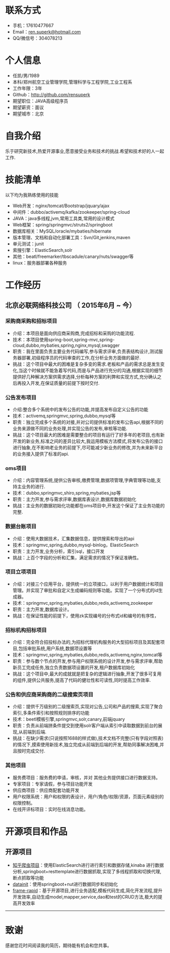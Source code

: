 # 联系方式
- 手机：17610477667
- Email：ren.superk@hotmail.com
- QQ/微信号：304078213
# 个人信息
 - 任凯/男/1989 
 - 本科/郑州航空工业管理学院,管理科学与工程学院,工业工程系
 - 工作年限：3年
 - Github：http://github.com/rensuperk 
 - 期望职位：JAVA高级程序员
 - 期望薪资：面议
 - 期望城市：北京
# 自我介绍
乐于研究新技术,热爱开源事业,愿意接受业务和技术的挑战.希望和技术好的人一起工作.
# 技能清单
以下均为我熟练使用的技能
- Web开发：nginx/tomcat/Bootstrap/jquary/ajax
- 中间件：dubbo/activemq/kafka/zookeeper/spring-cloud
- JAVA：java多线程,jvm,常用工具类,常用的设计模式
- Web框架：spring/springmvc/struts2/springboot
- 数据库相关：MySQL/oracle/mybaties/hibernate
- 版本管理、文档和自动化部署工具：Svn/Git,jenkins,maven
- 单元测试：junit
- 索搜引擎：ElasticSearch,solr
- 其他：beatl/freemarker/tbscadule/canary/nuts/swagger等
- linux：服务器部署各种服务
# 工作经历
## 北京必联网络科技公司 （ 2015年6月 ~ 今）
### 采购商采购和招标项目
- 介绍：本项目是面向供应商采购商,完成招标和采购的功能流程.
 - 技术：本项目使用spring-boot,spring-mvc,spring-cloud,dubbo,mybaties,spring,nginx,mysql,swagger
- 职责：我在里面负责主要业务代码编写,参与需求评审,负责表结构设计,测试服务器部署,初级程序员的代码审查的工作,在分析业务方面做的最好.
- 挑战：这个项目中最大的困难是复杂多变的需求.老板和产品的需求总是发生变化,当这个时候就不能急着写代码,而是与产品进行充分的沟通,根据实现的细节提供好几种解决方案供需求选择,分析每种方案的利弊和实现方式,充分确认之后再投入开发,在保证质量的前提下按时交付.
### 公告发布项目 
- 介绍:整合多个系统中的发布公告的功能,并提高发布自定义公告的功能
- 技术：activemq,springmvc,spring,dubbo,mysql等
- 职责：独立完成多个系统的对接,并对公司提供标准的发布公告api,根据不同的业务来源做不同的业务处理,并实现公告的发布,审核等功能.
- 挑战：这个项目最大的困难是需要整合的项目有运行了好多年的老项目,也有新开发的新业务,标准之间的差异比较大,我运用模板方法模式,将发布公告的接口进行抽象,在不影响老业务的前提下,尽可能减少新业务的修改,并为未来新平台的业务接入提供了标准的api.
###  oms项目
- 介绍：内容管理系统,提供公告审核,缴费管理,数据项管理,字典管理等功能,支持主业务的进行. 
- 技术：dubbo,springmvc,shiro,spring,mybaties,jsp等
- 职责：主力开发,参与需求评审,数据库表设计,数据库数据初始化
- 挑战：主业务的数据初始化功能都在oms项目中,开发这个保证了主业务功能的完整.
 ### 数据台账项目
- 介绍：使用大数据技术，汇集数据信息，提供搜索和导出的api
 - 技术：springmvc,spring,dubbo,mysql-binlog，ElasticSearch
- 职责：主力开发,业务分析，索引sql，接口开发
- 挑战：上百个字段的分析和汇集，满足需求的情况下保证准确性。
 ### 项目立项项目
- 介绍：对接三个应用平台，提供统一的立项接口，以利于用户数据统计和项目管理。并实现了审批和自定义生成编码规则等功能。实现了一个分布式的id生成器。
 - 技术：springmvc,spring,mybaties,dubbo,redis,activemq,zookeeper
- 职责：主力开发,数据库设计。
- 挑战：在保证性能的前提下，使用zk实现编号的分布式id和编号的有序性，
### 招标机构招标项目 
- 介绍：完全符合招投标办法的,为招标代理机构服务的大型招标项目及其配套项目,包括审批系统,用户系统,数据项设置等
-  技术：springmvc,spring,mybaties,dubbo,redis,activemq,nginx,tomcat等
- 职责：参与数个节点的开发,参与用户权限系统的设计开发,参与需求评审,帮助新员工完成任务,独立负责数据项设置的开发,租户数据库初始化
- 挑战：这个项目中,最大的成就就是把复杂的逻辑进行抽象,开发了很多可复用的组件,提供公共服务,提高了代码的健壮性和可读性,同时提高工作效率.
### 公告和供应商采购商的二级搜索页项目
- 介绍：提供千万级别的二级搜索页,实现对公告,公司和产品的搜索,实现了聚合索引,多条件索引和按照规则排序的功能
 - 技术：beetl模板引擎,springmvc,solr,canary,前端jquary
- 职责：负责从前端拼条件提交到使用solr客户端从索引中读取数据到前台的展现,从前端到后端.
- 挑战：在缺少需求(只说按照1688的样式做),技术文档不完整(只有字段对照表)的情况下,摸索使用新技术,独立完成从前端到后端的开发,帮助同事解决困难,并且按时完成交付.
### 其他项目
- 服务费项目：服务费的申请，审核，并对 其他业务提供接口进行数据支持。
- 专家项目：专家请假，参与项目功能开发
- 供应商项目：供应商配套功能开发
- 用户权限系统：用户和权限的表设计，用户/角色/权限/资源，页面元素级别的权限控制。
- 在线开评标项目：实时在线消息功能。
# 开源项目和作品
## 开源项目
  - [知乎爬虫项目](https://github.com/rensuperk/javaSpider)：使用ElasticSearch进行进行索引和数据存储,kinaba 进行数据分析,springboot+resttemplate进行数据抓取,实现了多线程抓取和切换代理,断点抓取等功能
  - [datainit](https://github.com/rensuperk/datainit)：使用springboot+nut进行数据同步和初始化
  -  [frame-rapid](https://github.com/rensuperk/basicservice-rapid)：基于开源项目,进行业务适配,模板代码生成,简化开发流程,提升开发效率,自动生成model,mapper,service,dao和test的CRUD方法,极大的提高开发效率      
---      
# 致谢
感谢您花时间阅读我的简历，期待能有机会和您共事。
